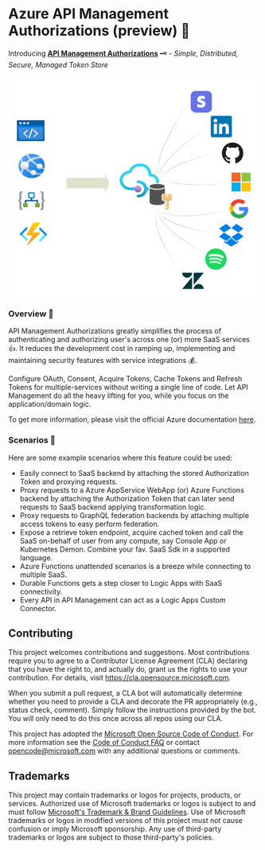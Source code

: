 
# Azure API Management Authorizations (preview) :rocket: 

Introducing **[API Management Authorizations](https://docs.microsoft.com/en-gb/azure/api-management/authorizations-overview)** 🗝️  - *Simple, Distributed, Secure, Managed Token Store*

<p align="center">
  <img src="overview.png" />
</p>


### Overview 🎁
API Management Authorizations greatly simplifies the process of authenticating and authorizing user's across one (or) more SaaS services 👍. It reduces the development cost in ramping up, implementing and maintaining security features with service integrations 💰.

Configure OAuth, Consent, Acquire Tokens, Cache Tokens and Refresh Tokens for multiple-services without writing a single line of code. Let API Management do all the heavy lifting for you, while you focus on the application/domain logic.

To get more information, please visit the official Azure documentation [here](https://docs.microsoft.com/en-gb/azure/api-management/authorizations-overview).   

### Scenarios 🧰

Here are some example scenarios where this feature could be used:
- Easily connect to SaaS backend by attaching the stored Authorization Token and proxying requests. 
- Proxy requests to a Azure AppService WebApp (or) Azure Functions backend by attaching the Authorization Token that can later send requests to SaaS backend applying transformation logic. 
- Proxy requests to GraphQL federation backends by attaching multiple access tokens to easy perform federation.
- Expose a retrieve token endpoint, acquire cached token and call the SaaS on-behalf of user from any compute, say Console App or Kubernetes Demon. Combine your fav. SaaS Sdk in a supported language.
- Azure Functions unattended scenarios is a breeze while connecting to multiple SaaS.
- Durable Functions gets a step closer to Logic Apps with SaaS connectivity.
- Every API in API Management can act as a Logic Apps Custom Connector.

## Contributing

This project welcomes contributions and suggestions.  Most contributions require you to agree to a
Contributor License Agreement (CLA) declaring that you have the right to, and actually do, grant us
the rights to use your contribution. For details, visit https://cla.opensource.microsoft.com.

When you submit a pull request, a CLA bot will automatically determine whether you need to provide
a CLA and decorate the PR appropriately (e.g., status check, comment). Simply follow the instructions
provided by the bot. You will only need to do this once across all repos using our CLA.

This project has adopted the [Microsoft Open Source Code of Conduct](https://opensource.microsoft.com/codeofconduct/).
For more information see the [Code of Conduct FAQ](https://opensource.microsoft.com/codeofconduct/faq/) or
contact [opencode@microsoft.com](mailto:opencode@microsoft.com) with any additional questions or comments.


## Trademarks

This project may contain trademarks or logos for projects, products, or services. Authorized use of Microsoft 
trademarks or logos is subject to and must follow 
[Microsoft's Trademark & Brand Guidelines](https://www.microsoft.com/en-us/legal/intellectualproperty/trademarks/usage/general).
Use of Microsoft trademarks or logos in modified versions of this project must not cause confusion or imply Microsoft sponsorship.
Any use of third-party trademarks or logos are subject to those third-party's policies.